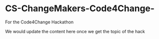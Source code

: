 # CS-ChangeMakers-Code4Change-
For the Code4Change Hackathon

We would update the content here once we get the topic of the hack
